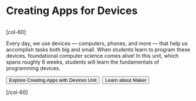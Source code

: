 # Creating Apps for Devices

<div class="col-40" style="padding-right: 10px;">

<img src="/images/fill-473x258/maker/maker-graphic.png" style="max-width: 100%" alt>

</div>

[col-60]

Every day, we use devices — computers, phones, and more — that help us accomplish tasks both big and small. When students learn to program these devices, foundational computer science comes alive! In this unit, which spans roughly 6 weeks, students will learn the fundamentals of programming devices.

[<button>Explore Creating Apps with Devices Unit</button>](/maker/pick-a-device)&nbsp;&nbsp;[<button>Learn about Maker</button>](/maker)&nbsp;&nbsp;

[/col-60]

<div style="clear: both;"></div>
